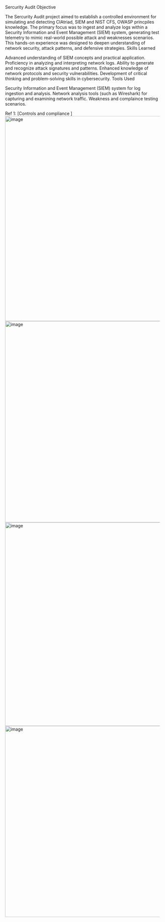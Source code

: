 Sercurity Audit
Objective

The Sercurity Audit project aimed to establish a controlled environment for simulating and detecting CIAtriad, SIEM and NIST CFS, OWASP princpiles knowledge. The primary focus was to ingest and analyze logs within a Security Information and Event Management (SIEM) system, generating test telemetry to mimic real-world possible attack and weaknesses scenarios. This hands-on experience was designed to deepen understanding of network security, attack patterns, and defensive strategies.
Skills Learned

Advanced understanding of SIEM concepts and practical application.
Proficiency in analyzing and interpreting network logs.
Ability to generate and recognize attack signatures and patterns.
Enhanced knowledge of network protocols and security vulnerabilities.
Development of critical thinking and problem-solving skills in cybersecurity.
Tools Used

Security Information and Event Management (SIEM) system for log ingestion and analysis.
Network analysis tools (such as Wireshark) for capturing and examining network traffic.
Weakness and complaince testing scenarios.

Ref 1: [Controls and compliance ] 
<img width="1033" height="665" alt="image" src="https://github.com/user-attachments/assets/a476acea-a737-4f02-af19-c74c6fbea128" />
<img width="1015" height="653" alt="image" src="https://github.com/user-attachments/assets/fd2687a0-db8c-442c-9b40-0131453a536f" />
<img width="1013" height="660" alt="image" src="https://github.com/user-attachments/assets/8bf282b3-a356-4d28-996a-cb55bda7ea8e" />
<img width="1010" height="620" alt="image" src="https://github.com/user-attachments/assets/b5f4d699-fd8a-4098-a51f-42804725f335" />




